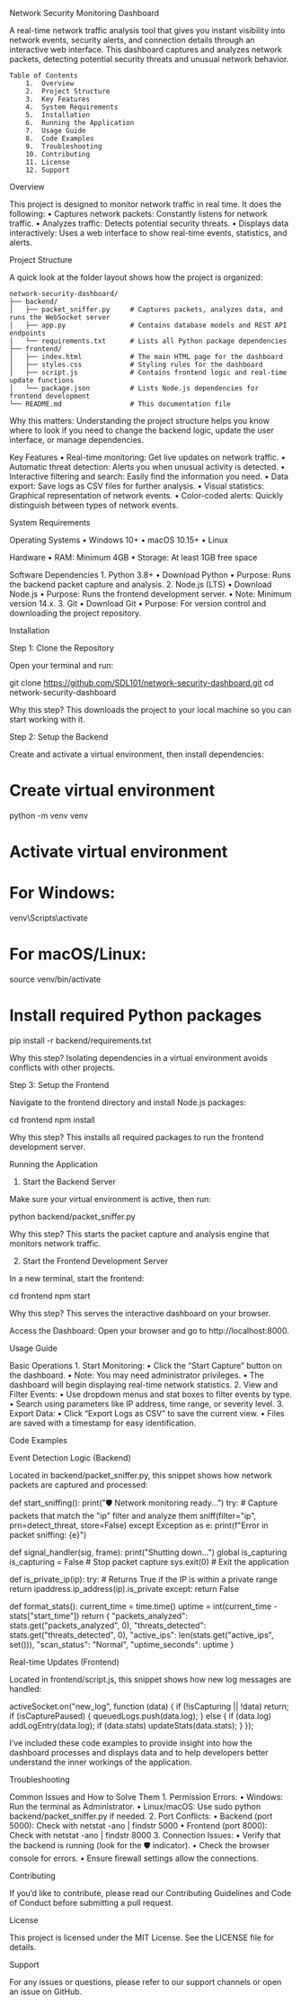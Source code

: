 Network Security Monitoring Dashboard

A real-time network traffic analysis tool that gives you instant visibility into network events, security alerts, and connection details through an interactive web interface. This dashboard captures and analyzes network packets, detecting potential security threats and unusual network behavior.

```
Table of Contents
	1.	Overview
	2.	Project Structure
	3.	Key Features
	4.	System Requirements
	5.	Installation
	6.	Running the Application
	7.	Usage Guide
	8.	Code Examples
	9.	Troubleshooting
	10.	Contributing
	11.	License
	12.	Support
```

Overview

This project is designed to monitor network traffic in real time. It does the following:
	•	Captures network packets: Constantly listens for network traffic.
	•	Analyzes traffic: Detects potential security threats.
	•	Displays data interactively: Uses a web interface to show real-time events, statistics, and alerts.

Project Structure

A quick look at the folder layout shows how the project is organized:

```
network-security-dashboard/
├── backend/
│   ├── packet_sniffer.py     # Captures packets, analyzes data, and runs the WebSocket server
│   ├── app.py                # Contains database models and REST API endpoints
│   └── requirements.txt      # Lists all Python package dependencies
├── frontend/
│   ├── index.html            # The main HTML page for the dashboard
│   ├── styles.css            # Styling rules for the dashboard
│   ├── script.js             # Contains frontend logic and real-time update functions
│   └── package.json          # Lists Node.js dependencies for frontend development
└── README.md                 # This documentation file
```

Why this matters:
Understanding the project structure helps you know where to look if you need to change the backend logic, update the user interface, or manage dependencies.

Key Features
	•	Real-time monitoring: Get live updates on network traffic.
	•	Automatic threat detection: Alerts you when unusual activity is detected.
	•	Interactive filtering and search: Easily find the information you need.
	•	Data export: Save logs as CSV files for further analysis.
	•	Visual statistics: Graphical representation of network events.
	•	Color-coded alerts: Quickly distinguish between types of network events.

System Requirements

Operating Systems
	•	Windows 10+
	•	macOS 10.15+
	•	Linux

Hardware
	•	RAM: Minimum 4GB
	•	Storage: At least 1GB free space

Software Dependencies
	1.	Python 3.8+
	•	Download Python
	•	Purpose: Runs the backend packet capture and analysis.
	2.	Node.js (LTS)
	•	Download Node.js
	•	Purpose: Runs the frontend development server.
	•	Note: Minimum version 14.x.
	3.	Git
	•	Download Git
	•	Purpose: For version control and downloading the project repository.

Installation

Step 1: Clone the Repository

Open your terminal and run:

git clone https://github.com/SDL101/network-security-dashboard.git
cd network-security-dashboard

Why this step?
This downloads the project to your local machine so you can start working with it.

Step 2: Setup the Backend

Create and activate a virtual environment, then install dependencies:

# Create virtual environment
python -m venv venv

# Activate virtual environment
# For Windows:
venv\Scripts\activate
# For macOS/Linux:
source venv/bin/activate

# Install required Python packages
pip install -r backend/requirements.txt

Why this step?
Isolating dependencies in a virtual environment avoids conflicts with other projects.

Step 3: Setup the Frontend

Navigate to the frontend directory and install Node.js packages:

cd frontend
npm install

Why this step?
This installs all required packages to run the frontend development server.

Running the Application

1. Start the Backend Server

Make sure your virtual environment is active, then run:

python backend/packet_sniffer.py

Why this step?
This starts the packet capture and analysis engine that monitors network traffic.

2. Start the Frontend Development Server

In a new terminal, start the frontend:

cd frontend
npm start

Why this step?
This serves the interactive dashboard on your browser.

Access the Dashboard:
Open your browser and go to http://localhost:8000.

Usage Guide

Basic Operations
	1.	Start Monitoring:
	•	Click the “Start Capture” button on the dashboard.
	•	Note: You may need administrator privileges.
	•	The dashboard will begin displaying real-time network statistics.
	2.	View and Filter Events:
	•	Use dropdown menus and stat boxes to filter events by type.
	•	Search using parameters like IP address, time range, or severity level.
	3.	Export Data:
	•	Click “Export Logs as CSV” to save the current view.
	•	Files are saved with a timestamp for easy identification.

Code Examples

Event Detection Logic (Backend)

Located in backend/packet_sniffer.py, this snippet shows how network packets are captured and processed:

def start_sniffing():
    print("🛡️  Network monitoring ready...")
    try:
        # Capture packets that match the "ip" filter and analyze them
        sniff(filter="ip", prn=detect_threat, store=False)
    except Exception as e:
        print(f"Error in packet sniffing: {e}")

def signal_handler(sig, frame):
    print("Shutting down...")
    global is_capturing
    is_capturing = False  # Stop packet capture
    sys.exit(0)  # Exit the application

def is_private_ip(ip):
    try:
        # Returns True if the IP is within a private range
        return ipaddress.ip_address(ip).is_private
    except:
        return False

def format_stats():
    current_time = time.time()
    uptime = int(current_time - stats["start_time"])
    return {
        "packets_analyzed": stats.get("packets_analyzed", 0),
        "threats_detected": stats.get("threats_detected", 0),
        "active_ips": len(stats.get("active_ips", set())),
        "scan_status": "Normal",
        "uptime_seconds": uptime
    }

Real-time Updates (Frontend)

Located in frontend/script.js, this snippet shows how new log messages are handled:

activeSocket.on("new_log", function (data) {
  if (!isCapturing || !data) return;
  if (isCapturePaused) {
    queuedLogs.push(data.log);
  } else {
    if (data.log) addLogEntry(data.log);
    if (data.stats) updateStats(data.stats);
  }
});

I’ve included these code examples to provide insight into how the dashboard processes and displays data and to help developers better understand the inner workings of the application.

Troubleshooting

Common Issues and How to Solve Them
	1.	Permission Errors:
	•	Windows: Run the terminal as Administrator.
	•	Linux/macOS: Use sudo python backend/packet_sniffer.py if needed.
	2.	Port Conflicts:
	•	Backend (port 5000): Check with netstat -ano | findstr 5000
	•	Frontend (port 8000): Check with netstat -ano | findstr 8000
	3.	Connection Issues:
	•	Verify that the backend is running (look for the 🛡️ indicator).
	•	Check the browser console for errors.
	•	Ensure firewall settings allow the connections.

Contributing

If you’d like to contribute, please read our Contributing Guidelines and Code of Conduct before submitting a pull request.

License

This project is licensed under the MIT License. See the LICENSE file for details.

Support

For any issues or questions, please refer to our support channels or open an issue on GitHub.

